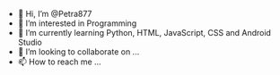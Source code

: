 - 👋 Hi, I’m @Petra877
- 👀 I’m interested in Programming
- 🌱 I’m currently learning Python, HTML, JavaScript, CSS and Android Studio
- 💞️ I’m looking to collaborate on ...
- 📫 How to reach me ...

<!---
Petra877/Petra877 is a ✨ special ✨ repository because its `README.md` (this file) appears on your GitHub profile.
You can click the Preview link to take a look at your changes.
--->
